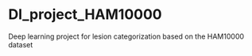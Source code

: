 # Dl_project_HAM10000
Deep learning project for lesion categorization based on the HAM10000 dataset
